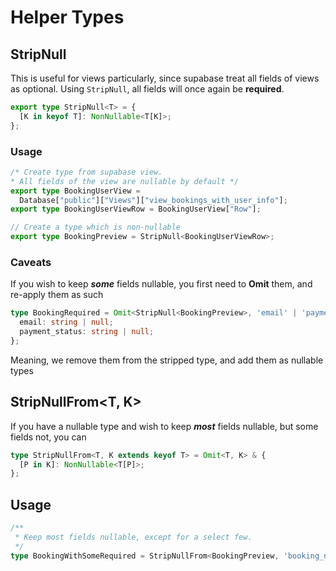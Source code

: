 # Helper Types

## StripNull<T>

This is useful for views particularly, since supabase treat all fields of views as optional. Using `StripNull`, all fields will once again be **required**.

```ts
export type StripNull<T> = {
  [K in keyof T]: NonNullable<T[K]>;
};
```

### Usage

```ts
/* Create type from supabase view. 
* All fields of the view are nullable by default */
export type BookingUserView =
  Database["public"]["Views"]["view_bookings_with_user_info"];
export type BookingUserViewRow = BookingUserView["Row"];

// Create a type which is non-nullable
export type BookingPreview = StripNull<BookingUserViewRow>;
```

### Caveats
If you wish to keep ***some*** fields nullable, you first need to **Omit** them, and re-apply them as such
```ts
type BookingRequired = Omit<StripNull<BookingPreview>, 'email' | 'payment_status'> & {
  email: string | null;
  payment_status: string | null;
};
```
Meaning, we remove them from the stripped type, and add them as nullable types

## StripNullFrom<T, K>
If you have a nullable type and wish to keep ***most*** fields nullable, but some fields not, you can
```ts
type StripNullFrom<T, K extends keyof T> = Omit<T, K> & {
  [P in K]: NonNullable<T[P]>;
};
```

## Usage
```ts
/**
 * Keep most fields nullable, except for a select few.
 */
type BookingWithSomeRequired = StripNullFrom<BookingPreview, 'booking_number' | 'id' | 'status'>;
```